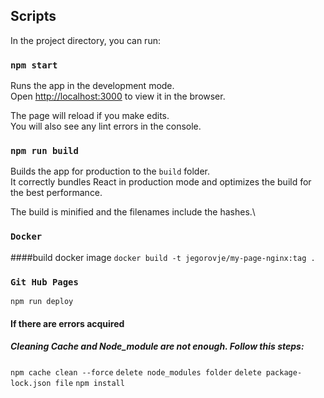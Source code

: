 ## Scripts

In the project directory, you can run:

### `npm start`

Runs the app in the development mode.\
Open [http://localhost:3000](http://localhost:3000) to view it in the browser.

The page will reload if you make edits.\
You will also see any lint errors in the console.
### `npm run build`

Builds the app for production to the `build` folder.\
It correctly bundles React in production mode and optimizes the build for the best performance.

The build is minified and the filenames include the hashes.\

### `Docker`
####build docker image
`docker build -t jegorovje/my-page-nginx:tag .`

### `Git Hub Pages`

`npm run deploy`

#### If there are errors acquired 

##### Cleaning Cache and Node_module are not enough. Follow this steps:

`npm cache clean --force`
`delete node_modules folder`
`delete package-lock.json file`
`npm install`

